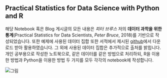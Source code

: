 ## Practical Statistics for Data Science with Python and R

해당 Notebook 혹은 Blog 게시글의 모든 내용은 *피터 브루스* 저의 **데이터 과학을 위한 통계**(Practical Statistics for Data Scientists, *Peter Bruce*, 2018)를 기반으로 작성되었습니다.  또한 예제에 사용된 데이터 집합 또한 서적에서 제시된 [github](https://github.com/andrewgbruce/statistics-for-data-scientists)에서 다운로드 받아 활용하였습니다. 그 외에 사용된 데이터 집합은 추가적으로 출처를 밝힙니다. 개인 공부용으로 작성한 노트북으로, 같은 데이터를 같은 방법으로 처리하되, R을 이용한 방법과 Python을 이용한 방법 두 가지를 모두 각각의 notebook에 작성합니다.

![그림](https://www.hanbit.co.kr/data/books/B2845507407_l.jpg)